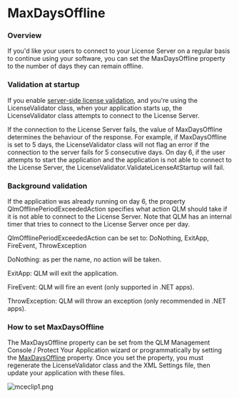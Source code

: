 # MaxDaysOffline

### Overview

If you'd like your users to connect to your License Server on a regular basis to continue using your software, you can set the MaxDaysOffline property to the number of days they can remain offline.

### Validation at startup

If you enable [server-side license validation](server-side-license-validation.md), and you're using the LicenseValidator class, when your application starts up, the LicenseValidator class attempts to connect to the License Server.

If the connection to the License Server fails, the value of MaxDaysOffline determines the behaviour of the response. For example, if MaxDaysOffline is set to 5 days, the LicenseValidator class will not flag an error if the connection to the server fails for 5 consecutive days. On day 6, if the user attempts to start the application and the application is not able to connect to the License Server, the LicenseValidator.ValidateLicenseAtStartup will fail.

### Background validation

If the application was already running on day 6, the property QlmOfflinePeriodExceededAction specifies what action QLM should take if it is not able to connect to the License Server. Note that QLM has an internal timer that tries to connect to the License Server once per day.&#x20;

QlmOfflinePeriodExceededAction can be set to: DoNothing, ExitApp, FireEvent, ThrowException

DoNothing: as per the name, no action will be taken.

ExitApp: QLM will exit the application.

FireEvent: QLM will fire an event (only supported in .NET apps).

ThrowException: QLM will throw an exception (only recommended in .NET apps).

&#x20;

### How to set MaxDaysOffline

The MaxDaysOffline property can be set from the QLM Management Console / Protect Your Application wizard or programmatically by setting the [MaxDaysOffline](maxdaysoffline.md) property. Once you set the property, you must regenerate the LicenseValidator class and the XML Settings file, then update your application with these files.

&#x20;

![mceclip1.png](https://support.soraco.co/hc/article\_attachments/360071860252/mceclip1.png)
